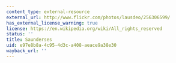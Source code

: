 ```yaml
---
content_type: external-resource
external_url: http://www.flickr.com/photos/lausdeo/256306599/
has_external_license_warning: true
license: https://en.wikipedia.org/wiki/All_rights_reserved
status: ''
title: Saunderses
uid: e97e8b8a-4c95-4d3c-a408-aeace9a38e30
wayback_url: ''
---
```

